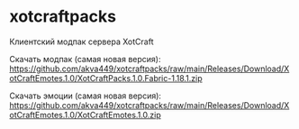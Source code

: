 # xotcraftpacks
Клиентский модпак сервера XotCraft

Скачать модпак (самая новая версия):
https://github.com/akva449/xotcraftpacks/raw/main/Releases/Download/XotCraftEmotes.1.0/XotCraftPacks.1.0.Fabric-1.18.1.zip

Скачать эмоции (самая новая версия):
https://github.com/akva449/xotcraftpacks/raw/main/Releases/Download/XotCraftEmotes.1.0/XotCraftEmotes.1.0.zip
